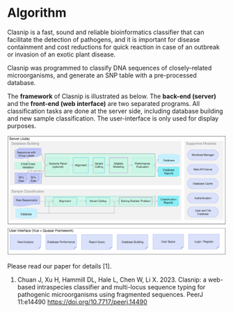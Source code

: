 # Algorithm

Clasnip is a fast, sound and reliable bioinformatics classifier that can facilitate the detection of pathogens, and it is important for disease containment and cost reductions for quick reaction in case of an outbreak or invasion of an exotic plant disease. 

Clasnip was programmed to classify DNA sequences of closely-related microorganisms, and generate an SNP table with a pre-processed database. 

The **framework** of Clasnip is illustrated as below. The **back-end (server)** and the **front-end (web interface)** are two separated programs. All classification tasks are done at the server side, including database building and new sample classification. The user-interface is only used for display purposes.

![](assets/algorithm_framework.png)

Please read our paper for details [1].

1. Chuan J, Xu H, Hammill DL, Hale L, Chen W, Li X. 2023. Clasnip: a web-based intraspecies classifier and multi-locus sequence typing for pathogenic microorganisms using fragmented sequences. PeerJ 11:e14490 https://doi.org/10.7717/peerj.14490

